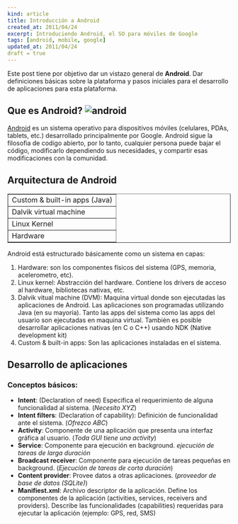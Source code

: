 ```yaml
---
kind: article
title: Introducción a Android
created_at: 2011/04/24
excerpt: Introduciendo Android, el SO para móviles de Google
tags: [android, mobile, google]
updated_at: 2011/04/24
draft = true
---
```


Este post tiene por objetivo dar un vistazo general de __Android__. Dar definiciones básicas sobre la plataforma y pasos iniciales para el desarrollo de aplicaciones para esta plataforma.

Que es Android? ![android][1]
--------------
<a href='http://developer.android.com' target='_blank'>Android</a> es un sistema operativo para dispositivos móviles (celulares, PDAs, tablets, etc.) desarrollado principalmente por Google. Android sigue la filosofia de codigo abierto, por lo tanto, cualquier persona puede bajar el código, modificarlo dependiendo sus necesidades, y compartir esas modificaciones con la comunidad.

Arquitectura de Android
-----------------------
<center>
<table border='1'>
 <tr><td>Custom & built-in apps (Java)</td></tr>
 <tr><td>Dalvik virtual machine</td></tr>
 <tr><td>Linux Kernel</td></tr>
 <tr><td>Hardware</td></tr>
</table>
</center>


Android está estructurado básicamente como un sistema en capas:

 1. Hardware: son los componentes físicos del sistema (GPS, memoria, acelerometro, etc).
 2. Linux kernel: Abstracción del hardware. Contiene los drivers de acceso al hardware, bibliotecas nativas, etc.
 3. Dalvik vitual machine (DVM): Maquina virtual donde son ejecutadas las aplicaciones de Android. Las aplicaciones son programadas utilizando Java (en su mayoría). Tanto las apps del sistema como las apps del usuario son ejecutadas en maquina virtual. También es posible desarrollar aplicaciones nativas (en C o C++) usando NDK (Native development kit)
 4. Custom & built-in apps: Son las aplicaciones instaladas en el sistema.
 
Desarrollo de aplicaciones
--------------------------
### Conceptos básicos:
 * __Intent__: (Declaration of need) Especifica el requerimiento de alguna funcionalidad al sistema. (*Necesito XYZ*)
 * __Intent filters__: (Declaration of capability): Definición de funcionalidad ante el sistema. (*Ofrezco ABC*)
 * __Activity__: Componente de una aplicación que presenta una interfaz gráfica al usuario. (*Toda GUI tiene una activity*)
 * __Service__: Componente para ejecución en background. *ejecución de tareas de larga duración*
 * __Broadcast receiver__: Componente para ejecución de tareas pequeñas en background. (*Ejecución de tareas de corta duración*)
 * __Content provider__: Provee datos a otras aplicaciones. (*proveedor de base de datos (SQLite)*)
 * __Manifiest.xml__: Archivo descriptor de la aplicación. Define los componentes de la aplicación (activities, services, receivers and providers). Describe las funcionalidades (capabilities) requeridas para ejecutar la aplicación (ejemplo: GPS, red, SMS)
 
[1]: /assets/images/android.png
